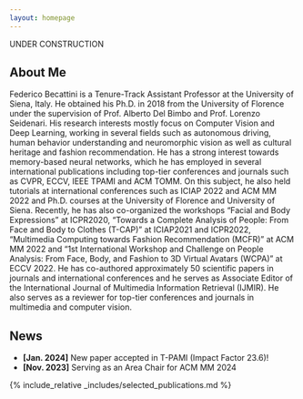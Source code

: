 ```yaml
---
layout: homepage
---
```


UNDER CONSTRUCTION

## About Me

Federico Becattini is a Tenure-Track Assistant Professor at the University of Siena, Italy. He obtained his Ph.D. in 2018 from the University of Florence under the supervision of Prof. Alberto Del Bimbo and Prof. Lorenzo Seidenari. His research interests mostly focus on Computer Vision and Deep Learning, working in several fields such as autonomous driving, human behavior understanding and  neuromorphic vision as well as cultural heritage and fashion recommendation. He has a strong interest towards memory-based neural networks, which he has employed in several international publications including top-tier conferences and journals such as CVPR, ECCV, IEEE TPAMI and ACM TOMM. On this subject, he also held tutorials at international conferences such as ICIAP 2022 and ACM MM 2022 and Ph.D. courses at the University of Florence and University of Siena.
Recently, he has also co-organized the workshops “Facial and Body Expressions” at ICPR2020, “Towards a Complete Analysis of People: From Face and Body to Clothes (T-CAP)” at ICIAP2021 and ICPR2022, “Multimedia Computing towards Fashion Recommendation (MCFR)” at ACM MM 2022 and “1st International Workshop and Challenge on People Analysis: From Face, Body, and Fashion to 3D Virtual Avatars (WCPA)” at ECCV 2022. He has co-authored approximately 50 scientific papers in journals and international conferences and he serves as Associate Editor of the International Journal of Multimedia Information Retrieval (IJMIR). He also serves as a reviewer for top-tier conferences and journals in multimedia and computer vision.

<!--- ## Research Interests --->

<!--- - **Computer Vision:** image recognition, image generation, video captioning --->
<!--- - **Machine Learning:** meta-learning, incremental learning, transfer learning --->

## News

- **[Jan. 2024]** New paper accepted in T-PAMI (Impact Factor 23.6)!
- **[Nov. 2023]** Serving as an Area Chair for ACM MM 2024

{% include_relative _includes/selected_publications.md %}

<!--- {% include_relative _includes/services.md %} --->

